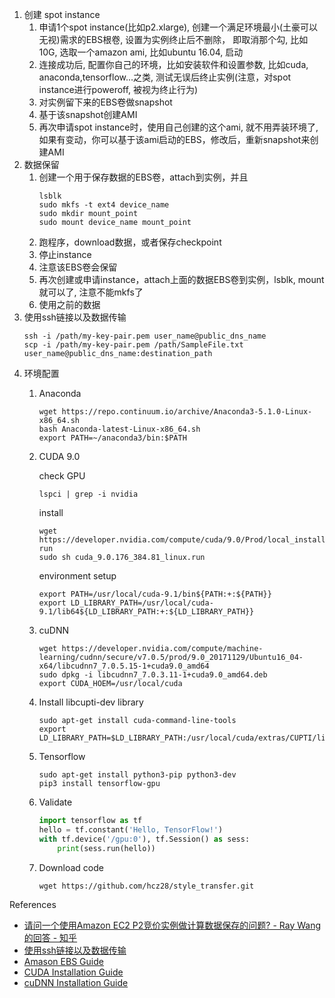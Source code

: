 1. 创建 spot instance
    1. 申请1个spot instance(比如p2.xlarge), 创建一个满足环境最小(土豪可以无视)需求的EBS根卷, 设置为实例终止后不删除， 即取消那个勾, 比如10G, 选取一个amazon ami, 比如ubuntu 16.04, 启动
    2. 连接成功后, 配置你自己的环境，比如安装软件和设置参数, 比如cuda, anaconda,tensorflow...之类, 测试无误后终止实例(注意，对spot instance进行poweroff,  被视为终止行为)
    3. 对实例留下来的EBS卷做snapshot
    4. 基于该snapshot创建AMI
    5. 再次申请spot instance时，使用自己创建的这个ami, 就不用弄装环境了, 如果有变动，你可以基于该ami启动的EBS，修改后，重新snapshot来创建AMI
2. 数据保留
    1. 创建一个用于保存数据的EBS卷，attach到实例，并且
        ```
        lsblk
        sudo mkfs -t ext4 device_name
        sudo mkdir mount_point
        sudo mount device_name mount_point
        ```
    2. 跑程序，download数据，或者保存checkpoint
    3. 停止instance
    4. 注意该EBS卷会保留
    5. 再次创建或申请instance，attach上面的数据EBS卷到实例，lsblk, mount就可以了, 注意不能mkfs了
    6. 使用之前的数据
3. 使用ssh链接以及数据传输
    ```
    ssh -i /path/my-key-pair.pem user_name@public_dns_name
    scp -i /path/my-key-pair.pem /path/SampleFile.txt user_name@public_dns_name:destination_path
    ```
4. 环境配置
    1. Anaconda
        ```
        wget https://repo.continuum.io/archive/Anaconda3-5.1.0-Linux-x86_64.sh
        bash Anaconda-latest-Linux-x86_64.sh
        export PATH=~/anaconda3/bin:$PATH
    2. CUDA 9.0
        
        check GPU
        ```
        lspci | grep -i nvidia
        ```
        install
        ```
        wget https://developer.nvidia.com/compute/cuda/9.0/Prod/local_installers/cuda_9.0.176_384.81_linux-run
        sudo sh cuda_9.0.176_384.81_linux.run
        ```
        environment setup
        ```
        export PATH=/usr/local/cuda-9.1/bin${PATH:+:${PATH}} 
        export LD_LIBRARY_PATH=/usr/local/cuda-9.1/lib64${LD_LIBRARY_PATH:+:${LD_LIBRARY_PATH}}
        ```
    3. cuDNN
        ```
        wget https://developer.nvidia.com/compute/machine-learning/cudnn/secure/v7.0.5/prod/9.0_20171129/Ubuntu16_04-x64/libcudnn7_7.0.5.15-1+cuda9.0_amd64
        sudo dpkg -i libcudnn7_7.0.3.11-1+cuda9.0_amd64.deb
        export CUDA_HOEM=/usr/local/cuda
        ```
    4. Install libcupti-dev library
        ```
        sudo apt-get install cuda-command-line-tools
        export LD_LIBRARY_PATH=$LD_LIBRARY_PATH:/usr/local/cuda/extras/CUPTI/lib64
        ```
    5. Tensorflow
        ```
        sudo apt-get install python3-pip python3-dev
        pip3 install tensorflow-gpu
        ```
    6. Validate
        ```python
        import tensorflow as tf
        hello = tf.constant('Hello, TensorFlow!')
        with tf.device('/gpu:0'), tf.Session() as sess:
            print(sess.run(hello))
        ```
    7. Download code
        ```
        wget https://github.com/hcz28/style_transfer.git
        ```

References
- [请问一个使用Amazon EC2 P2竞价实例做计算数据保存的问题? - Ray Wang的回答 - 知乎](https://www.zhihu.com/question/62458408/answer/199345173)
- [使用ssh链接以及数据传输](https://docs.aws.amazon.com/zh_cn/AWSEC2/latest/UserGuide/AccessingInstancesLinux.html)
- [Amason EBS Guide](https://docs.aws.amazon.com/zh_cn/AWSEC2/latest/UserGuide/ebs-using-volumes.html)
- [CUDA Installation
  Guide](http://docs.nvidia.com/cuda/cuda-installation-guide-linux/#axzz4VZnqTJ2A)
- [cuDNN Installation
  Guide](http://developer.download.nvidia.com/compute/machine-learning/cudnn/secure/v7.0.5/prod/Doc/cuDNN-Installation-Guide.pdf?uUC-ZDHRpDmlrNq_7GTYkv87I6DMyvaoxYPW7GmQs3Hd8I738fu2u9NDNsXZDu21SglpQCxd4Y4IBhHp5iuXFsD43i54dybJchanofnRidbVVmk8v8ujlkEFYhiARRkgqzBDUsQklP3aE2UmIOrDKjRu6qbUP8q5Fh6HuZPr3wQiiX8XBXI353R3emrZxiT9Mg)
